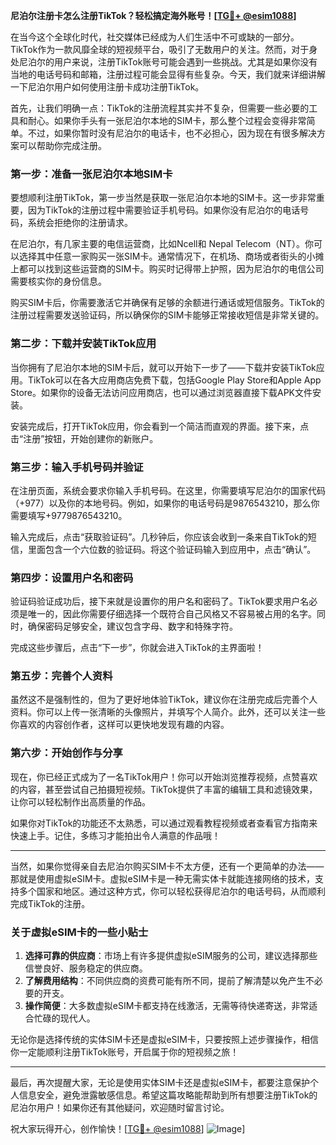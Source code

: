 **尼泊尔注册卡怎么注册TikTok？轻松搞定海外账号！[[TG💪+ @esim1088](https://t.me/s/esim1088)]**

在当今这个全球化时代，社交媒体已经成为人们生活中不可或缺的一部分。TikTok作为一款风靡全球的短视频平台，吸引了无数用户的关注。然而，对于身处尼泊尔的用户来说，注册TikTok账号可能会遇到一些挑战。尤其是如果你没有当地的电话号码和邮箱，注册过程可能会显得有些复杂。今天，我们就来详细讲解一下尼泊尔用户如何使用注册卡成功注册TikTok。

首先，让我们明确一点：TikTok的注册流程其实并不复杂，但需要一些必要的工具和耐心。如果你手头有一张尼泊尔本地的SIM卡，那么整个过程会变得非常简单。不过，如果你暂时没有尼泊尔的电话卡，也不必担心，因为现在有很多解决方案可以帮助你完成注册。

### **第一步：准备一张尼泊尔本地SIM卡**

要想顺利注册TikTok，第一步当然是获取一张尼泊尔本地的SIM卡。这一步非常重要，因为TikTok的注册过程中需要验证手机号码。如果你没有尼泊尔的电话号码，系统会拒绝你的注册请求。

在尼泊尔，有几家主要的电信运营商，比如Ncell和 Nepal Telecom（NT）。你可以选择其中任意一家购买一张SIM卡。通常情况下，在机场、商场或者街头的小摊上都可以找到这些运营商的SIM卡。购买时记得带上护照，因为尼泊尔的电信公司需要核实你的身份信息。

购买SIM卡后，你需要激活它并确保有足够的余额进行通话或短信服务。TikTok的注册过程需要发送验证码，所以确保你的SIM卡能够正常接收短信是非常关键的。

### **第二步：下载并安装TikTok应用**

当你拥有了尼泊尔本地的SIM卡后，就可以开始下一步了——下载并安装TikTok应用。TikTok可以在各大应用商店免费下载，包括Google Play Store和Apple App Store。如果你的设备无法访问应用商店，也可以通过浏览器直接下载APK文件安装。

安装完成后，打开TikTok应用，你会看到一个简洁而直观的界面。接下来，点击“注册”按钮，开始创建你的新账户。

### **第三步：输入手机号码并验证**

在注册页面，系统会要求你输入手机号码。在这里，你需要填写尼泊尔的国家代码（+977）以及你的本地号码。例如，如果你的电话号码是9876543210，那么你需要填写+9779876543210。

输入完成后，点击“获取验证码”。几秒钟后，你应该会收到一条来自TikTok的短信，里面包含一个六位数的验证码。将这个验证码输入到应用中，点击“确认”。

### **第四步：设置用户名和密码**

验证码验证成功后，接下来就是设置你的用户名和密码了。TikTok要求用户名必须是唯一的，因此你需要仔细选择一个既符合自己风格又不容易被占用的名字。同时，确保密码足够安全，建议包含字母、数字和特殊字符。

完成这些步骤后，点击“下一步”，你就会进入TikTok的主界面啦！

### **第五步：完善个人资料**

虽然这不是强制性的，但为了更好地体验TikTok，建议你在注册完成后完善个人资料。你可以上传一张清晰的头像照片，并填写个人简介。此外，还可以关注一些你喜欢的内容创作者，这样可以更快地发现有趣的内容。

### **第六步：开始创作与分享**

现在，你已经正式成为了一名TikTok用户！你可以开始浏览推荐视频，点赞喜欢的内容，甚至尝试自己拍摄短视频。TikTok提供了丰富的编辑工具和滤镜效果，让你可以轻松制作出高质量的作品。

如果你对TikTok的功能还不太熟悉，可以通过观看教程视频或者查看官方指南来快速上手。记住，多练习才能拍出令人满意的作品哦！

---

当然，如果你觉得亲自去尼泊尔购买SIM卡不太方便，还有一个更简单的办法——那就是使用虚拟eSIM卡。虚拟eSIM卡是一种无需实体卡就能连接网络的技术，支持多个国家和地区。通过这种方式，你可以轻松获得尼泊尔的电话号码，从而顺利完成TikTok的注册。

### **关于虚拟eSIM卡的一些小贴士**

1. **选择可靠的供应商**：市场上有许多提供虚拟eSIM服务的公司，建议选择那些信誉良好、服务稳定的供应商。
2. **了解费用结构**：不同供应商的资费可能有所不同，提前了解清楚以免产生不必要的开支。
3. **操作简便**：大多数虚拟eSIM卡都支持在线激活，无需等待快递寄送，非常适合忙碌的现代人。

无论你是选择传统的实体SIM卡还是虚拟eSIM卡，只要按照上述步骤操作，相信你一定能顺利注册TikTok账号，开启属于你的短视频之旅！

---

最后，再次提醒大家，无论是使用实体SIM卡还是虚拟eSIM卡，都要注意保护个人信息安全，避免泄露敏感信息。希望这篇攻略能帮助到所有想要注册TikTok的尼泊尔用户！如果你还有其他疑问，欢迎随时留言讨论。

祝大家玩得开心，创作愉快！[[TG💪+ @esim1088](https://t.me/s/esim1088)] ![Image](https://i.postimg.cc/4NQfJmqS/Snipaste-2025-05-13-00-14-12.png)]
